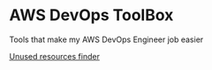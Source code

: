 # AWS DevOps ToolBox

Tools that make my AWS DevOps Engineer job easier

[Unused resources finder](unusedresources/unused-resources-finder.md)
